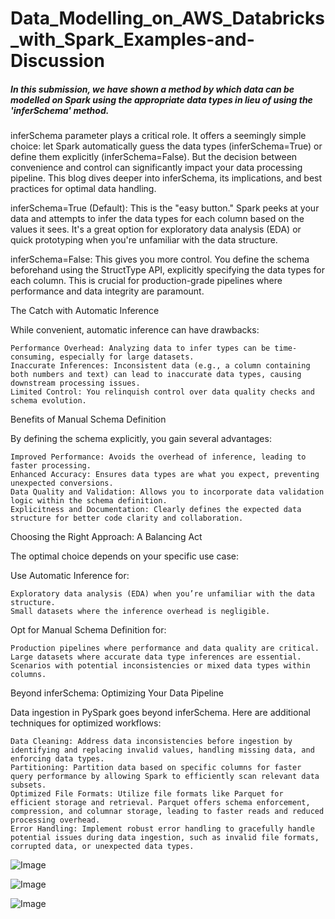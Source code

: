 # Data_Modelling_on_AWS_Databricks_with_Spark_Examples-and-Discussion

##### In this submission, we have shown a method by which data can be modelled on Spark using the appropriate data types in lieu of using the 'inferSchema' method. 

inferSchema parameter plays a critical role. It offers a seemingly simple choice: let Spark automatically guess the data types (inferSchema=True) or define them explicitly (inferSchema=False). But the decision between convenience and control can significantly impact your data processing pipeline. This blog dives deeper into inferSchema, its implications, and best practices for optimal data handling.

inferSchema=True (Default): This is the "easy button." Spark peeks at your data and attempts to infer the data types for each column based on the values it sees. It's a great option for exploratory data analysis (EDA) or quick prototyping when you're unfamiliar with the data structure.

inferSchema=False: This gives you more control. You define the schema beforehand using the StructType API, explicitly specifying the data types for each column. This is crucial for production-grade pipelines where performance and data integrity are paramount.

The Catch with Automatic Inference

While convenient, automatic inference can have drawbacks:

    Performance Overhead: Analyzing data to infer types can be time-consuming, especially for large datasets.
    Inaccurate Inferences: Inconsistent data (e.g., a column containing both numbers and text) can lead to inaccurate data types, causing downstream processing issues.
    Limited Control: You relinquish control over data quality checks and schema evolution.

Benefits of Manual Schema Definition

By defining the schema explicitly, you gain several advantages:

    Improved Performance: Avoids the overhead of inference, leading to faster processing.
    Enhanced Accuracy: Ensures data types are what you expect, preventing unexpected conversions.
    Data Quality and Validation: Allows you to incorporate data validation logic within the schema definition.
    Explicitness and Documentation: Clearly defines the expected data structure for better code clarity and collaboration.

Choosing the Right Approach: A Balancing Act

The optimal choice depends on your specific use case:

Use Automatic Inference for:

    Exploratory data analysis (EDA) when you’re unfamiliar with the data structure.
    Small datasets where the inference overhead is negligible.

Opt for Manual Schema Definition for:

    Production pipelines where performance and data quality are critical.
    Large datasets where accurate data type inferences are essential.
    Scenarios with potential inconsistencies or mixed data types within columns.

Beyond inferSchema: Optimizing Your Data Pipeline

Data ingestion in PySpark goes beyond inferSchema. Here are additional techniques for optimized workflows:

    Data Cleaning: Address data inconsistencies before ingestion by identifying and replacing invalid values, handling missing data, and enforcing data types.
    Partitioning: Partition data based on specific columns for faster query performance by allowing Spark to efficiently scan relevant data subsets.
    Optimized File Formats: Utilize file formats like Parquet for efficient storage and retrieval. Parquet offers schema enforcement, compression, and columnar storage, leading to faster reads and reduced processing overhead.
    Error Handling: Implement robust error handling to gracefully handle potential issues during data ingestion, such as invalid file formats, corrupted data, or unexpected data types.

![Image](https://github.com/user-attachments/assets/9c90097c-6176-4def-9c94-5cb3fc9c6cd0)



![Image](https://github.com/user-attachments/assets/5d7c78f0-24cd-4487-920b-ee19689b3784)



![Image](https://github.com/user-attachments/assets/3b4fa6bf-7d91-4b35-8165-abd9a1e0e094)
